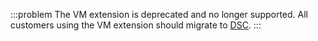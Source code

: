 :::problem
The VM extension is deprecated and no longer supported. All customers using the VM extension should migrate to [DSC](/docs/infrastructure/deployment-targets/windows-targets/azure-virtual-machines/via-an-arm-template-with-dsc.md).
:::